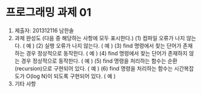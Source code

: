 ﻿# 프로그래밍 과제 01

1. 제출자:   201312116 남한솔
2. 과제 완성도 (다음 중 해당하는 사항에 모두 표시한다.)
	(1) 컴파일 오류가 나지 않는다. (  예  )
	(2) 실행 오류가 나지 않는다. (  예  )
	(3) find 명령에서 찾는 단어가 존재하는 경우 정상적으로 동작한다. (  예   )
	(4) find 명령에서 찾는 단어가 존재하지 않는 경우 정상적으로 동작한다. (  예  )
	(5) find 명령을 처리하는 함수는 순환(recursion)으로 구현되어 있다. (  예   )
	(6) find 명령을 처리하는 함수는 시간복잡도가 O(log N)이 되도록 구현되어 있다.  (  예  )
3. 기타 사항 

